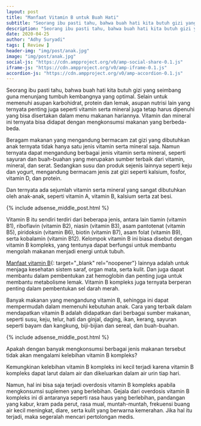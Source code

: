 ```yaml
---
layout: post
title: "Manfaat Vitamin B untuk Buah Hati"
subtitle: "Seorang ibu pasti tahu, bahwa buah hati kita butuh gizi yang seimbang guna menunjang tumbuh kembangnya yang optimal."
description: "Seorang ibu pasti tahu, bahwa buah hati kita butuh gizi yang seimbang guna menunjang tumbuh kembangnya yang optimal. Selain untuk memenuhi asupan karbohidrat, protein dan lemak, asupan nutrisi lain yang ternyata penting juga seperti vitamin serta mineral juga tetap harus dipenuhi yang bisa disertakan dalam menu makanan hariannya. Vitamin dan mineral ini ternyata bisa didapat dengan mengkonsumsi makanan yang berbeda-beda."
date: 2020-04-25
author: "Adhy Suryadi"
tags: [ Review ]
header-img: "img/post/anak.jpg"
image: "img/post/anak.jpg"
social-js: "https://cdn.ampproject.org/v0/amp-social-share-0.1.js"
iframe-js: "https://cdn.ampproject.org/v0/amp-iframe-0.1.js"
accordion-js: "https://cdn.ampproject.org/v0/amp-accordion-0.1.js"
---
```


Seorang ibu pasti tahu, bahwa buah hati kita butuh gizi yang seimbang guna menunjang tumbuh kembangnya yang optimal. Selain untuk memenuhi asupan karbohidrat, protein dan lemak, asupan nutrisi lain yang ternyata penting juga seperti vitamin serta mineral juga tetap harus dipenuhi yang bisa disertakan dalam menu makanan hariannya. Vitamin dan mineral ini ternyata bisa didapat dengan mengkonsumsi makanan yang berbeda-beda.

Beragam makanan yang mengandung bermacam zat gizi yang dibutuhkan anak ternyata tidak hanya satu jenis vitamin serta mineral saja. Namun ternyata dapat mengandung berbagai jenis vitamin serta mineral, seperti sayuran dan buah-buahan yang merupakan sumber terbaik dari vitamin, mineral, dan serat. Sedangkan susu dan produk sejenis lainnya seperti keju dan yogurt, mengandung bermacam jenis zat gizi seperti kalsium, fosfor, vitamin D, dan protein.

Dan ternyata ada sejumlah vitamin serta mineral yang sangat dibutuhkan oleh anak-anak, seperti vitamin A, vitamin B, kalsium serta zat besi.

{% include adsense_middle_post.html %}

Vitamin B itu sendiri terdiri dari beberapa jenis, antara lain tiamin (vitamin B1), riboflavin (vitamin B2), niasin (vitamin B3), asam pantotenat (vitamin B5), piridoksin (vitamin B6), biotin (vitamin B7), asam folat (vitamin B9), serta kobalamin (vitamin B12). Kelompok vitamin B ini biasa disebut dengan vitamin B kompleks, yang tentunya dapat berfungsi untuk membantu mengolah makanan menjadi energi untuk tubuh.

[Manfaat vitamin B](https://www.milo.co.id/artikel/Anak-Sering-Lemas%3F-Amati-Tanda-Kekurangan-Vitamin-B-Berikut "Manfaat vitamin B"){: target="_blank" rel="noopener"} lainnya adalah untuk menjaga kesehatan sistem saraf, organ mata, serta kulit. Dan juga dapat membantu dalam pembentukan zat hemoglobin dan penting juga untuk membantu metabolisme lemak. Vitamin B kompleks juga ternyata berperan penting dalam pembentukan sel darah merah.

Banyak makanan yang mengandung vitamin B, sehingga ini dapat mempermudah dalam memenuhi kebutuhan anak. Cara yang terbaik dalam mendapatkan vitamin B adalah didapatkan dari berbagai sumber makanan, seperti susu, keju, telur, hati dan ginjal, daging, ikan, kerang, sayuran seperti bayam dan kangkung, biji-bijian dan sereal, dan buah-buahan.

{% include adsense_middle_post.html %}

Apakah dengan banyak mengkonsumsi berbagai jenis makanan tersebut tidak akan mengalami kelebihan vitamin B kompleks?

Kemungkinan kelebihan vitamin B kompleks ini kecil terjadi karena vitamin B kompleks dapat larut dalam air dan dikeluarkan dalam air urin tiap hari.

Namun, hal ini bisa saja terjadi overdosis vitamin B kompleks apabila mengkonsumsi suplemen yang berlebihan. Gejala dari overdosis vitamin B kompleks ini di antaranya seperti rasa haus yang berlebihan, pandangan yang kabur, kram pada perut, rasa mual, muntah-muntah, frekuensi buang air kecil meningkat, diare, serta kulit yang berwarna kemerahan. Jika hal itu terjadi, maka segeralah mencari pertolongan medis.


